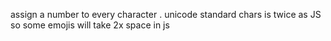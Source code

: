 assign a number to every character .
unicode standard chars is twice as JS so some emojis will take 2x space in js